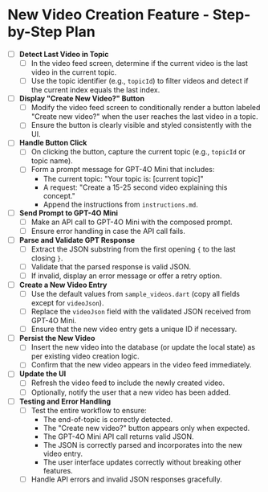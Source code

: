 # New Video Creation Feature - Step-by-Step Plan

- [ ] **Detect Last Video in Topic**
  - [ ] In the video feed screen, determine if the current video is the last video in the current topic.
  - [ ] Use the topic identifier (e.g., `topicId`) to filter videos and detect if the current index equals the last index.

- [ ] **Display "Create New Video?" Button**
  - [ ] Modify the video feed screen to conditionally render a button labeled "Create new video?" when the user reaches the last video in a topic.
  - [ ] Ensure the button is clearly visible and styled consistently with the UI.

- [ ] **Handle Button Click**
  - [ ] On clicking the button, capture the current topic (e.g., `topicId` or topic name).
  - [ ] Form a prompt message for GPT-4O Mini that includes:
    - The current topic: "Your topic is: [current topic]"
    - A request: "Create a 15-25 second video explaining this concept."
    - Append the instructions from `instructions.md`.

- [ ] **Send Prompt to GPT-4O Mini**
  - [ ] Make an API call to GPT-4O Mini with the composed prompt.
  - [ ] Ensure error handling in case the API call fails.

- [ ] **Parse and Validate GPT Response**
  - [ ] Extract the JSON substring from the first opening `{` to the last closing `}`.
  - [ ] Validate that the parsed response is valid JSON.
  - [ ] If invalid, display an error message or offer a retry option.

- [ ] **Create a New Video Entry**
  - [ ] Use the default values from `sample_videos.dart` (copy all fields except for `videoJson`).
  - [ ] Replace the `videoJson` field with the validated JSON received from GPT-4O Mini.
  - [ ] Ensure that the new video entry gets a unique ID if necessary.

- [ ] **Persist the New Video**
  - [ ] Insert the new video into the database (or update the local state) as per existing video creation logic.
  - [ ] Confirm that the new video appears in the video feed immediately.

- [ ] **Update the UI**
  - [ ] Refresh the video feed to include the newly created video.
  - [ ] Optionally, notify the user that a new video has been added.

- [ ] **Testing and Error Handling**
  - [ ] Test the entire workflow to ensure:
    - The end-of-topic is correctly detected.
    - The "Create new video?" button appears only when expected.
    - The GPT-4O Mini API call returns valid JSON.
    - The JSON is correctly parsed and incorporates into the new video entry.
    - The user interface updates correctly without breaking other features.
  - [ ] Handle API errors and invalid JSON responses gracefully. 